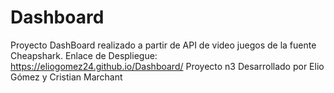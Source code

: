 # Dashboard
Proyecto DashBoard realizado a partir de API de video juegos de la fuente Cheapshark. 
Enlace de Despliegue: https://eliogomez24.github.io/Dashboard/
Proyecto n3 Desarrollado por Elio Gómez y Cristian Marchant

